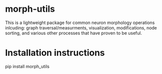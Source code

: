 # morph-utils   
This is a lightweight package for common neuron morphology operations inlcuding: graph traversal/measurments, visualization, modifications, node sorting, and various other processes 
that have proven to be useful. 

Installation instructions
=========================
pip install morph_utils
